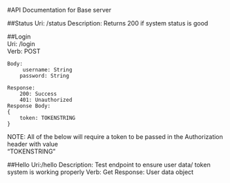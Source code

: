 #API Documentation for Base server 
    
##Status
Uri: /status
Description: Returns 200 if system status is good
    
##Login        
Uri: /login        
Verb: POST        
```
Body:        
     username: String        
    password: String        
    
Response:        
    200: Success        
    401: Unauthorized        
Response Body:        
{        
    token: TOKENSTRING        
}        
```    
    
NOTE: All of the below will require a token to be passed in the Authorization header with value    
“TOKENSTRING”

##Hello
Uri:/hello
Description: Test endpoint to ensure user data/ token system is working properly
Verb: Get
Response: User data object    
